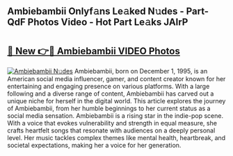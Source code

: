 ## Ambiebambii Onlyf𝚊ns Le𝚊ked N𝚞des - Part-QdF Photos Video - Hot Part Le𝚊ks JAIrP

# <h2><a href="http://ab47339.deff.icu/?id=Ambiebambii">🔗 New 👉🔴 Ambiebambii VIDEO Photos</a></h2>

[![Ambiebambii N𝚞des](https://i.imgur.com/rIISA9y.gif)](http://ab47339.deff.icu/?id=Ambiebambii)
Ambiebambii, born on December 1, 1995, is an American social media influencer, gamer, and content creator known for her entertaining and engaging presence on various platforms. With a large following and a diverse range of content, Ambiebambii has carved out a unique niche for herself in the digital world. This article explores the journey of Ambiebambii, from her humble beginnings to her current status as a social media sensation. Ambiebambii is a rising star in the indie-pop scene. With a voice that evokes vulnerability and strength in equal measure, she crafts heartfelt songs that resonate with audiences on a deeply personal level. Her music tackles complex themes like mental health, heartbreak, and societal expectations, making her a voice for her generation.
